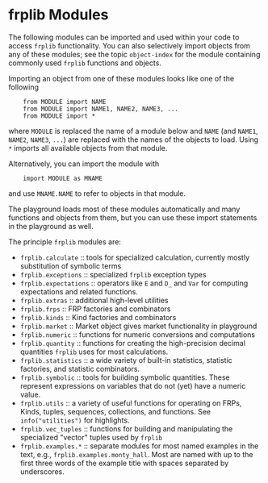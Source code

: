 # frplib Modules

The following modules can be imported and used within your code to
access `frplib` functionality. You can also selectively import
objects from any of these modules; see the topic `object-index` for
the module containing commonly used `frplib` functions and objects.

Importing an object from one of these modules looks like one of the 
following

```
    from MODULE import NAME
    from MODULE import NAME1, NAME2, NAME3, ...
    from MODULE import *
```

where `MODULE` is replaced the name of a module below and `NAME`
(and `NAME1`, `NAME2`, `NAME3`, `...`) are replaced with the names
of the objects to load. Using `*` imports all available objects
from that module.

Alternatively, you can import the module with

```
    import MODULE as MNAME
```

and use `MNAME.NAME` to refer to objects in that module.


The playground loads most of these modules
automatically and many functions and objects
from them, but you can use these import statements
in the playground as well.

The principle `frplib` modules are:

+ `frplib.calculate` :: tools for specialized calculation, currently
    mostly substitution of symbolic terms
+ `frplib.exceptions` :: specialized `frplib` exception types
+ `frplib.expectations` :: operators like `E` and `D_` and `Var`
    for computing expectations and related functions.
+ `frplib.extras` :: additional high-level utilities
+ `frplib.frps` :: FRP factories and combinators
+ `frplib.kinds` :: Kind factories and combinators
+ `frplib.market` :: Market object gives market functionality in playground
+ `frplib.numeric` :: functions for numeric conversions and computations
+ `frplib.quantity` :: functions for creating the high-precision
    decimal quantities `frplib` uses for most calculations.
+ `frplib.statistics` :: a wide variety of built-in statistics,
    statistic factories, and statistic combinators.
+ `frplib.symbolic` :: tools for building symbolic quantities.
    These represent expressions on variables that do not (yet)
    have a numeric value.
+ `frplib.utils` :: a variety of useful functions for operating
    on FRPs, Kinds, tuples, sequences, collections, and functions.
    See `info("utilities")` for highlights.
+ `frplib.vec_tuples` :: functions for building and manipulating
    the specialized "vector" tuples used by `frplib`
+ `frplib.examples.*` :: separate modules for most named examples
    in the text, e.g., `frplib.examples.monty_hall`. Most are
    named with up to the first three words of the example title
    with spaces separated by underscores.
